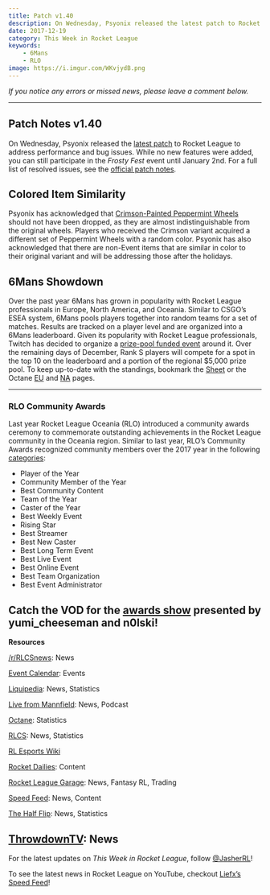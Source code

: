 ```yaml
---
title: Patch v1.40
description: On Wednesday, Psyonix released the latest patch to Rocket League to address performance and bug issues. While no new features were added, you can still participate in the Frosty Fest event until January 2nd.
date: 2017-12-19
category: This Week in Rocket League
keywords:
    - 6Mans
    - RLO
image: https://i.imgur.com/WKvjydB.png
---
```


_If you notice any errors or missed news, please leave a comment below._

---

## Patch Notes v1.40

On Wednesday, Psyonix released the [latest patch](https://www.rocketleague.com/news/patch-notes-v1-40/) to Rocket League to address performance and bug issues. While no new features were added, you can still participate in the _Frosty Fest_ event until January 2nd. For a full list of resolved issues, see the [official patch notes](https://www.rocketleague.com/news/patch-notes-v1-40/).

## Colored Item Similarity

Psyonix has acknowledged that [Crimson-Painted Peppermint Wheels](https://nm.reddit.com/r/RocketLeague/comments/7jtqpw/psa_swapping_out_crimsonpainted_peppermint_wheels/) should not have been dropped, as they are almost indistinguishable from the original wheels. Players who received the Crimson variant acquired a different set of Peppermint Wheels with a random color. Psyonix has also acknowledged that there are non-Event items that are similar in color to their original variant and will be addressing those after the holidays.

## 6Mans Showdown

Over the past year 6Mans has grown in popularity with Rocket League professionals in Europe, North America, and Oceania. Similar to CSGO’s ESEA system, 6Mans pools players together into random teams for a set of matches. Results are tracked on a player level and are organized into a 6Mans leaderboard. Given its popularity with Rocket League professionals, Twitch has decided to organize a [prize-pool funded event](https://nm.reddit.com/r/RocketLeague/comments/7k4bl6/twitch_esports_presents_6mans_streamer_showdown/) around it. Over the remaining days of December, Rank S players will compete for a spot in the top 10 on the leaderboard and a portion of the regional \$5,000 prize pool. To keep up-to-date with the standings, bookmark the [Sheet](https://docs.google.com/spreadsheets/d/13uT0TBMs99CJ-VaSDoxvZBQYukJX3My0WU_5rjfLWXQ/edit#gid=1964528333) or the Octane [EU](http://octane.gg/event/twitch-6-mans-showdown-eu) and [NA](http://octane.gg/event/twitch-6-mans-showdown-na) pages.

---

### RLO Community Awards

Last year Rocket League Oceania (RLO) introduced a community awards ceremony to commemorate outstanding achievements in the Rocket League community in the Oceania region. Similar to last year, RLO’s Community Awards recognized community members over the 2017 year in the following [categories](https://twitter.com/RLOceania/status/940841122003382273):

-   Player of the Year
-   Community Member of the Year
-   Best Community Content
-   Team of the Year
-   Caster of the Year
-   Best Weekly Event
-   Rising Star
-   Best Streamer
-   Best New Caster
-   Best Long Term Event
-   Best Live Event
-   Best Online Event
-   Best Team Organization
-   Best Event Administrator

## Catch the VOD for the [awards show](https://www.twitch.tv/videos/209971979) presented by yumi_cheeseman and n0lski!

**Resources**

[/r/RLCSnews](https://www.reddit.com/r/RLCSnews/): News

[Event Calendar](https://rocket-league.com/calendar): Events

[Liquipedia](http://wiki.teamliquid.net/rocketleague/Rocket_League_Championship_Series/Season_4): News, Statistics

[Live from Mannfield](http://www.lfmannfield.com/): News, Podcast

[Octane](http://octane.gg/): Statistics

[RLCS](https://rlcs.gg/): News, Statistics

[RL Esports Wiki](https://rl-esports.gamepedia.com/Rocket_League_Esports_Wiki)

[Rocket Dailies](https://twitter.com/Rocket_Dailies): Content

[Rocket League Garage](http://rocket-league.com/): News, Fantasy RL, Trading

[Speed Feed](https://www.youtube.com/user/TehLief/featured): News, Content

[The Half Flip](http://thehalfflip.com/): News, Statistics

## [ThrowdownTV](https://www.throwdowntv.gg/): News

For the latest updates on _This Week in Rocket League_, follow [@JasherRL](https://twitter.com/JasherRL)!

To see the latest news in Rocket League on YouTube, checkout [Liefx’s](https://twitter.com/Liefx) [Speed Feed](https://www.youtube.com/user/TehLief/featured)!

